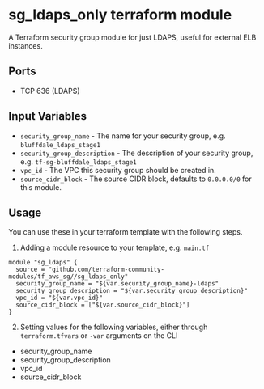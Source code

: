 sg_ldaps_only terraform module
==============================

A Terraform security group module for just LDAPS, useful for external
ELB instances.


Ports
-----
- TCP 636 (LDAPS)

Input Variables
---------------

- `security_group_name` - The name for your security group, e.g. `bluffdale_ldaps_stage1`
- `security_group_description` - The description of your security group, e.g. `tf-sg-bluffdale_ldaps_stage1`
- `vpc_id` - The VPC this security group should be created in.
- `source_cidr_block` - The source CIDR block, defaults to `0.0.0.0/0`
   for this module.

Usage
-----

You can use these in your terraform template with the following steps.

1. Adding a module resource to your template, e.g. `main.tf`

```
module "sg_ldaps" {
  source = "github.com/terraform-community-modules/tf_aws_sg//sg_ldaps_only"
  security_group_name = "${var.security_group_name}-ldaps"
  security_group_description = "${var.security_group_description}"
  vpc_id = "${var.vpc_id}"
  source_cidr_block = ["${var.source_cidr_block}"]
}
```

2. Setting values for the following variables, either through `terraform.tfvars` or `-var` arguments on the CLI

- security_group_name
- security_group_description
- vpc_id
- source_cidr_block
